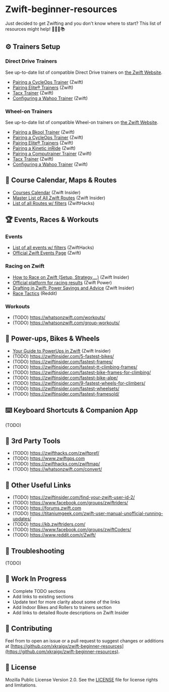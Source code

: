 # Zwift-beginner-resources

Just decided to get Zwifting and you don't know where to start?
This list of resources might help! 🚴🏻‍♂️📚

## ⚙️ Trainers Setup

### Direct Drive Trainers

See up-to-date list of compatible Direct Drive trainers on [the Zwift Website](https://support.zwift.com/en_us/direct-drive-trainers-B1oH2meS).

- [Pairing a CycleOps Trainer](https://support.zwift.com/en_us/pairing-a-cycleops-trainer-Hyx5XVZxS) (Zwift)
- [Pairing Elite® Trainers](https://support.zwift.com/en_us/pairing-elite-trainers-HJoxNNZer) (Zwift)
- [Tacx Trainer](https://support.zwift.com/en_us/tacx-trainer-SyxYB4bxB) (Zwift)
- [Configuring a Wahoo Trainer](https://support.zwift.com/en_us/configuring-a-wahoo-trainer-H1tQONZlS) (Zwift)

### Wheel-on Trainers

See up-to-date list of compatible Wheel-on trainers on [the Zwift Website](https://support.zwift.com/en_us/wheel-on-trainers-r1B5nQWxS).

- [Pairing a Bkool Trainer](https://support.zwift.com/en_us/pairing-a-bkool-trainer-HyQ4FVZeS) (Zwift)
- [Pairing a CycleOps Trainer](https://support.zwift.com/en_us/pairing-a-cycleops-trainer-Hyx5XVZxS) (Zwift)
- [Pairing Elite® Trainers](https://support.zwift.com/en_us/pairing-elite-trainers-HJoxNNZer) (Zwift)
- [Pairing a Kinetic inRide](https://support.zwift.com/en_us/pairing-a-kinetic-inride-HJPO5VWgB) (Zwift)
- [Pairing a Computrainer Trainer](https://support.zwift.com/en_us/pairing-a-computrainer-trainer-r1m75EZlS) (Zwift)
- [Tacx Trainer](https://support.zwift.com/en_us/tacx-trainer-SyxYB4bxB) (Zwift)
- [Configuring a Wahoo Trainer](https://support.zwift.com/en_us/configuring-a-wahoo-trainer-H1tQONZlS) (Zwift)

## 📆 Course Calendar, Maps & Routes

- [Courses Calendar](https://zwiftinsider.com/schedule/) (Zwift Insider)
- [Master List of All Zwift Routes](https://zwiftinsider.com/routes/) (Zwift Insider)
- [List of all Routes w/ filters](https://zwifthacks.com/app/routes/) (ZwiftHacks)

## 🏆 Events, Races & Workouts

### Events

- [List of all events w/ filters](https://zwifthacks.com/app/events/) (ZwiftHacks)
- [Official Zwift Events Page](https://zwift.com/events/) (Zwift)

### Racing on Zwift

- [How to Race on Zwift (Setup, Strategy,...)](https://zwiftinsider.com/how-to-race/) (Zwift Insider)
- [Official platform for racing results](https://zwiftpower.com/) (Zwift Power)
- [Drafting in Zwift: Power Savings and Advice](https://zwiftinsider.com/zwift-drafting/) (Zwift Insider)
- [Race Tactics](https://www.reddit.com/r/Zwift/comments/df7s73/finished_my_first_race_excited_to_learn_more_race/) (Reddit)

### Workouts

- (TODO) https://whatsonzwift.com/workouts/
- (TODO) https://whatsonzwift.com/group-workouts/

## 🍄 Power-ups, Bikes & Wheels

- [Your Guide to PowerUps in Zwift](https://zwiftinsider.com/powerups/) (Zwift Insider)
- (TODO) https://zwiftinsider.com/5-fastest-bikes/
- (TODO) https://zwiftinsider.com/fastest-frames/
- (TODO) https://zwiftinsider.com/fastest-tt-climbing-frames/
- (TODO) https://zwiftinsider.com/fastest-bike-frames-for-climbing/
- (TODO) https://zwiftinsider.com/fastest-bike-alpe/
- (TODO) https://zwiftinsider.com/9-fastest-wheels-for-climbers/
- (TODO) https://zwiftinsider.com/fastest-wheelsets/
- (TODO) https://zwiftinsider.com/fastest-framesold/

## ⌨️ Keyboard Shortcuts & Companion App

(TODO)

## 🔨 3rd Party Tools

- (TODO) https://zwifthacks.com/zwiftpref/
- (TODO) https://www.zwiftgps.com
- (TODO) https://zwifthacks.com/zwiftmap/
- (TODO) https://whatsonzwift.com/convert/

## 🔗 Other Useful Links

- (TODO) https://zwiftinsider.com/find-your-zwift-user-id-2/
- (TODO) https://www.facebook.com/groups/zwiftriders/
- (TODO) https://forums.zwift.com
- (TODO) https://titaniumgeek.com/zwift-user-manual-unofficial-running-updates/
- (TODO) https://kb.zwiftriders.com/
- (TODO) https://www.facebook.com/groups/zwiftCoders/
- (TODO) https://www.reddit.com/r/Zwift/

## 🔧 Troubleshooting

(TODO)

## 🚧 Work In Progress

- Complete TODO sections
- Add links to existing sections
- Update text for more clarity about some of the links
- Add Indoor Bikes and Rollers to trainers section
- Add links to detailed Route descriptions on Zwift Insider

## 🤝 Contributing

Feel from to open an issue or a pull request to suggest changes or additions at [https://github.com/xkraigx/zwift-beginner-resources](https://github.com/xkraigx/zwift-beginner-resources).

## 📝 License

Mozilla Public License Version 2.0. See the [LICENSE](LICENSE) file for license rights and limitations.
